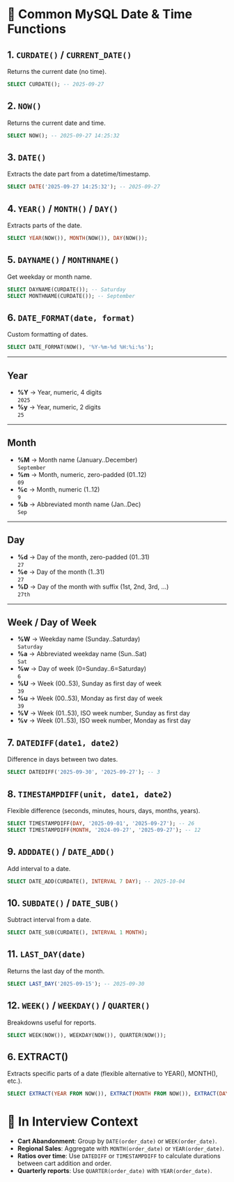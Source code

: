 # 📅 Common MySQL Date & Time Functions

## 1. `CURDATE()` / `CURRENT_DATE()`
Returns the current date (no time).
```sql
SELECT CURDATE(); -- 2025-09-27
```

## 2. `NOW()`
Returns the current date and time.
```sql
SELECT NOW(); -- 2025-09-27 14:25:32
```

## 3. `DATE()`
Extracts the date part from a datetime/timestamp.
```sql
SELECT DATE('2025-09-27 14:25:32'); -- 2025-09-27
```

## 4. `YEAR()` / `MONTH()` / `DAY()`
Extracts parts of the date.
```sql
SELECT YEAR(NOW()), MONTH(NOW()), DAY(NOW());
```

## 5. `DAYNAME()` / `MONTHNAME()`
Get weekday or month name.
```sql
SELECT DAYNAME(CURDATE()); -- Saturday
SELECT MONTHNAME(CURDATE()); -- September
```

## 6. `DATE_FORMAT(date, format)`
Custom formatting of dates.
```sql
SELECT DATE_FORMAT(NOW(), '%Y-%m-%d %H:%i:%s');
```
---

## Year
- **%Y** → Year, numeric, 4 digits  
  `2025`  
- **%y** → Year, numeric, 2 digits  
  `25`

---

## Month
- **%M** → Month name (January..December)  
  `September`  
- **%m** → Month, numeric, zero-padded (01..12)  
  `09`  
- **%c** → Month, numeric (1..12)  
  `9`  
- **%b** → Abbreviated month name (Jan..Dec)  
  `Sep`

---

## Day
- **%d** → Day of the month, zero-padded (01..31)  
  `27`  
- **%e** → Day of the month (1..31)  
  `27`  
- **%D** → Day of the month with suffix (1st, 2nd, 3rd, ...)  
  `27th`  

---

## Week / Day of Week
- **%W** → Weekday name (Sunday..Saturday)  
  `Saturday`  
- **%a** → Abbreviated weekday name (Sun..Sat)  
  `Sat`  
- **%w** → Day of week (0=Sunday..6=Saturday)  
  `6`  
- **%U** → Week (00..53), Sunday as first day of week  
  `39`  
- **%u** → Week (00..53), Monday as first day of week  
  `39`  
- **%V** → Week (01..53), ISO week number, Sunday as first day  
- **%v** → Week (01..53), ISO week number, Monday as first day  


## 7. `DATEDIFF(date1, date2)`
Difference in days between two dates.
```sql
SELECT DATEDIFF('2025-09-30', '2025-09-27'); -- 3
```

## 8. `TIMESTAMPDIFF(unit, date1, date2)`
Flexible difference (seconds, minutes, hours, days, months, years).
```sql
SELECT TIMESTAMPDIFF(DAY, '2025-09-01', '2025-09-27'); -- 26
SELECT TIMESTAMPDIFF(MONTH, '2024-09-27', '2025-09-27'); -- 12
```

## 9. `ADDDATE()` / `DATE_ADD()`
Add interval to a date.
```sql
SELECT DATE_ADD(CURDATE(), INTERVAL 7 DAY); -- 2025-10-04
```

## 10. `SUBDATE()` / `DATE_SUB()`
Subtract interval from a date.
```sql
SELECT DATE_SUB(CURDATE(), INTERVAL 1 MONTH);
```

## 11. `LAST_DAY(date)`
Returns the last day of the month.
```sql
SELECT LAST_DAY('2025-09-15'); -- 2025-09-30
```

## 12. `WEEK()` / `WEEKDAY()` / `QUARTER()`
Breakdowns useful for reports.
```sql
SELECT WEEK(NOW()), WEEKDAY(NOW()), QUARTER(NOW());
```

## 6. EXTRACT()

Extracts specific parts of a date (flexible alternative to YEAR(), MONTH(), etc.).
```sql
SELECT EXTRACT(YEAR FROM NOW()), EXTRACT(MONTH FROM NOW()), EXTRACT(DAY FROM NOW());
```

# 🔑 In Interview Context
- **Cart Abandonment**: Group by `DATE(order_date)` or `WEEK(order_date)`.  
- **Regional Sales**: Aggregate with `MONTH(order_date)` or `YEAR(order_date)`.  
- **Ratios over time**: Use `DATEDIFF` or `TIMESTAMPDIFF` to calculate durations between cart addition and order.  
- **Quarterly reports**: Use `QUARTER(order_date)` with `YEAR(order_date)`.
